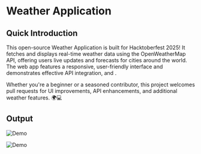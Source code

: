 # Weather Application

## Quick Introduction

This open-source Weather Application is built for Hacktoberfest 2025! It fetches and displays real-time weather data using the OpenWeatherMap API, offering users live updates and forecasts for cities around the world. The web app features a responsive, user-friendly interface and demonstrates effective API integration, and .

Whether you're a beginner or a seasoned contributor, this project welcomes pull requests for UI improvements, API enhancements, and additional weather features. 🌍💻


## Output


![Demo](https://github.com/user-attachments/assets/a2e34df7-11de-4c0c-988d-3c0b6a519a1b)

![Demo](https://github.com/user-attachments/assets/216ccfd4-633b-474f-8768-288f4b3dacb7)

